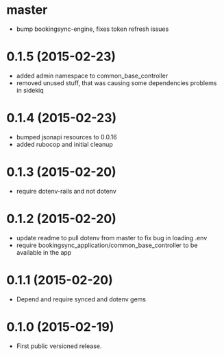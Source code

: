# master

* bump bookingsync-engine, fixes token refresh issues

# 0.1.5 (2015-02-23)

* added admin namespace to common_base_controller
* removed unused stuff, that was causing some dependencies problems in sidekiq

# 0.1.4 (2015-02-23)

* bumped jsonapi resources to 0.0.16
* added rubocop and initial cleanup

# 0.1.3 (2015-02-20)

* require dotenv-rails and not dotenv

# 0.1.2 (2015-02-20)

* update readme to pull dotenv from master to fix bug in loading .env
* require bookingsync_application/common_base_controller to be available in the app

# 0.1.1 (2015-02-20)

* Depend and require synced and dotenv gems

# 0.1.0 (2015-02-19)

* First public versioned release.
